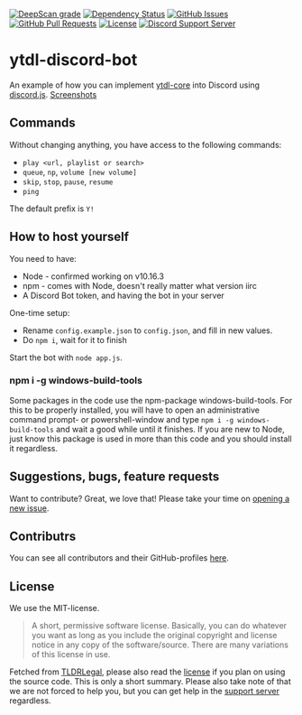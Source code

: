 [![DeepScan grade](https://deepscan.io/api/teams/5752/projects/7618/branches/80372/badge/grade.svg)](https://deepscan.io/dashboard#view=project&tid=5752&pid=7618&bid=80372)
[![Dependency Status](https://david-dm.org/gleeny/ytdl-discord-bot.svg)](https://david-dm.org/gleeny/ytdl-discord-bot)
[![GitHub Issues](https://img.shields.io/github/issues-raw/gleeny/ytdl-discord-bot.svg)](https://github.com/gleeny/ytdl-discord-bot/issues)
[![GitHub Pull Requests](https://img.shields.io/github/issues-pr-raw/gleeny/ytdl-discord-bot.svg)](https://github.com/gleeny/ytdl-discord-bot/pulls)
[![License](https://img.shields.io/github/license/gleeny/ytdl-discord-bot.svg)](https://github.com/gleeny/ytdl-discord-bot/blob/master/LICENSE)
[![Discord Support Server](https://img.shields.io/discord/484464227067887645.svg)](https://discord.gg/V3vSCs7)

# ytdl-discord-bot

An example of how you can implement [ytdl-core](https://github.com/fent/node-ytdl-core) into Discord using [discord.js](https://github.com/discordjs/discord.js). [Screenshots](https://imgur.com/a/RUOAuVj)

## Commands

Without changing anything, you have access to the following commands:

- `play <url, playlist or search>`
- `queue`, `np`, `volume [new volume]`
- `skip`, `stop`, `pause`, `resume`
- `ping`

The default prefix is `Y!`

## How to host yourself

You need to have:
- Node - confirmed working on v10.16.3
- npm - comes with Node, doesn't really matter what version iirc
- A Discord Bot token, and having the bot in your server

One-time setup:
- Rename `config.example.json` to `config.json`, and fill in new values.
- Do `npm i`, wait for it to finish

Start the bot with `node app.js`.

### npm i -g windows-build-tools

Some packages in the code use the npm-package windows-build-tools. For this to be properly installed, you will have to open an administrative command prompt- or powershell-window and type `npm i -g windows-build-tools` and wait a good while until it finishes. If you are new to Node, just know this package is used in more than this code and you should install it regardless.

## Suggestions, bugs, feature requests

Want to contribute? Great, we love that! Please take your time on [opening a new issue](https://github.com/gleeny/ytdl-discord-bot/issues/new).

## Contributrs

You can see all contributors and their GitHub-profiles [here](https://github.com/gleeny/ytdl-discord-bot/graphs/contributors).

## License

We use the MIT-license.

> A short, permissive software license. Basically, you can do whatever you want as long as you include the original copyright and license notice in any copy of the software/source.  There are many variations of this license in use.

Fetched from [TLDRLegal](https://tldrlegal.com/license/mit-license), please also read the [license](https://github.com/gleeny/ytdl-discord-bot/blob/master/LICENSE) if you plan on using the source code. This is only a short summary. Please also take note of that we are not forced to help you, but you can get help in the [support server](https://discord.gg/V3vSCs7) regardless.